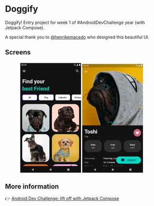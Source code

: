 # Doggify

Doggify! Entry project for week 1 of #AndroidDevChallenge year (with Jetpack Compose).

A special thank you to [@henrikemacedo](https://twitter.com/henrikemacedo) who designed this beautiful UI.


## Screens

<h3 align="center">
  <img src="screens/screen_1.png" alt="Doggify main screen: list of dogs" width="200"/>
  <img src="screens/screen_2.png" alt="Doggify details screen: more information about a selected dog" width="200"/>
</h3>


## More information

👉 [Android Dev Challenge: lift off with Jetpack Compose](https://android-developers.googleblog.com/2021/02/android-dev-challenge-lift-off-with.html)